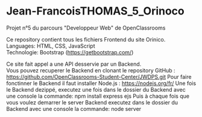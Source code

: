 # Jean-FrancoisTHOMAS_5_Orinoco
Projet n°5 du parcours "Developpeur Web" de OpenClassrooms

Ce repository contient tous les fichiers Frontend du site Orinico.  
Languages: HTML, CSS, JavaScript  
Technologie: Bootstrap (https://getbootstrap.com/)  

Ce site fait appel a une API desservie par un Backend.  
Vous pouvez recuperer le Backend en clonant le repository GitHub : https://github.com/OpenClassrooms-Student-Center/JWDPS.git 
Pour faire fonctinner le Backend il faut installer Node.js : https://nodejs.org/fr/ 
Une fois le Backend dezippé, executez une fois dans le dossier du Backend avec une console la commande: npm install express ejs 
Puis à chaque fois que vous voulez demarrer le server Backend executez dans le dossier du Backend avec une console la commande: node server 
